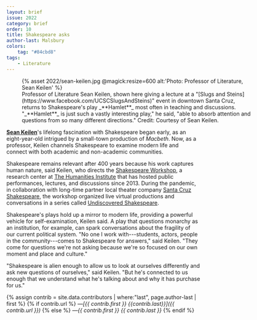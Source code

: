 ```yaml
---
layout: brief
issue: 2022
category: brief
order: 10
title: Shakespeare asks
author-last: Malsbury
colors:
    tag: "#84cbd8"
tags:
    - Literature
---
```

<figure class="briefs-full" style="width:600px">
  {% asset 2022/sean-keilen.jpg @magick:resize=600 alt:'Photo: Professor of Literature, Sean Keilen' %}<figcaption markdown="span">Professor of Literature Sean Keilen, shown here giving a lecture at a "[Slugs and Steins](https://www.facebook.com/UCSCSlugsAndSteins)" event in downtown Santa Cruz, returns to Shakespeare's play _**Hamlet**_ most often in teaching and discussions. "_**Hamlet**_ is just such a vastly interesting play," he said, "able to absorb attention and questions from so many different directions." Credit: Courtesy of Sean Keilen.</figcaption>
</figure>

[**Sean Keilen**](https://humanities.ucsc.edu/academics/faculty/regular-faculty.php?uid=keilen)'s lifelong fascination with Shakespeare began early, as an eight-year-old intrigued by a small-town production of *Macbeth*. Now, as a professor, Keilen channels Shakespeare to examine modern life and connect with both academic and non-academic communities.

Shakespeare remains relevant after 400 years because his work captures human nature, said Keilen, who directs the [Shakespeare Workshop](https://thi.ucsc.edu/centers/shakespeare-workshop/), a research center at [The Humanities Institute](https://thi.ucsc.edu/about) that has hosted public performances, lectures, and discussions since 2013. During the pandemic, in collaboration with long-time partner local theater company [Santa Cruz Shakespeare](https://santacruzshakespeare.org/?utm_source=googleads&utm_medium=cpc&utm_campaign=brand&utm_adgroup=santa%20cruz%20shakespeare&gclid=CjwKCAiAg6yRBhBNEiwAeVyL0HOxKuYpaJrD7jHMdgYYfK5ejIfX3ahXLTjuLcL9696PwMkZ77NJOBoCR_cQAvD_BwE), the workshop organized live virtual productions and conversations in a series called [Undiscovered Shakespeare](https://news.ucsc.edu/2020/06/shakespeare-virtual-series.html).

Shakespeare's plays hold up a mirror to modern life, providing a powerful vehicle for self-examination, Keilen said. A play that questions monarchy as an institution, for example, can spark conversations about the fragility of our current political system. "No one I work with---students, actors, people in the community---comes to Shakespeare for answers," said Keilen. "They come for questions we\'re not asking because we\'re so focused on our own moment and place and culture."

"Shakespeare is alien enough to allow us to look at ourselves differently and ask new questions of ourselves," said Keilen. "But he\'s connected to us enough that we understand what he\'s talking about and why it has purchase for us."

{% assign contrib = site.data.contributors | where:"last", page.author-last | first %}
{% if contrib.url %}
*&mdash;[{{ contrib.first }} {{contrib.last}}]({{ contrib.url }})*
{% else %}
*&mdash;{{ contrib.first }} {{ contrib.last }}*
{% endif %}
